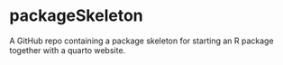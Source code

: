 # packageSkeleton
A GitHub repo containing a package skeleton for starting an R package together with a quarto website.
